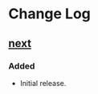 # Change Log

## [next]

### Added
- Initial release.

[next]: https://github.com/dst-academy/docker-steamcmd/compare/55cdeb0752d6c6305e667d79f3abba50c459c15e...HEAD
